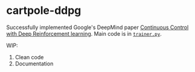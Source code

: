 # cartpole-ddpg

Successfully implemented Google's DeepMind paper [Continuous Control with Deep Reinforcement learning](https://arxiv.org/pdf/1509.02971.pdf). Main code is in [`trainer.py`](https://github.com/TrustLak/pendulumn-ddpg/blob/master/trainer.py).

WIP: 
1. Clean code
2. Documentation
